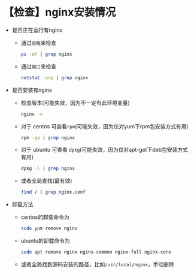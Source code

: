 # 【检查】nginx安装情况

- 是否正在运行有nginx
    - 通过`进程`来检查
        ```bash
        ps -ef | grep nginx
        ```
    - 通过`端口`来检查
        ```bash
        netstat -anp | grep nginx
        ```

- 是否安装有nginx
    - 检查版本(可能失效，因为不一定有此环境变量)
        ```bash
        nginx -v
        ```
    - 对于 centos 可查看`rpm`(可能失效，因为仅对yum下rpm包安装方式有用)
        ```bash
        rpm -qa | grep nginx
        ```
    - 对于 ubuntu 可查看 `dpkg`(可能失效，因为仅对apt-get下deb包安装方式有用)
        ```bash
        dpkg -l | grep nginx
        ```
    - 或者全局查找(最有效)
        ```bash
        find / | grep nginx.conf
        ```

- 卸载方法
    - centos的卸载命令为
        ```bash
        sudo yum remove nginx
        ```
    - ubuntu的卸载命令为
        ```bash
        sudo apt remove nginx nginx-common nginx-full nginx-core
        ```
    - 或者全局找到源码安装的路径，比如`/usr/local/nginx`，手动删除
